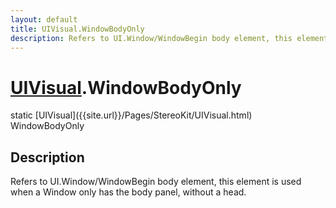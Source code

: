 ```yaml
---
layout: default
title: UIVisual.WindowBodyOnly
description: Refers to UI.Window/WindowBegin body element, this element is used when a Window only has the body panel, without a head.
---
```

# [UIVisual]({{site.url}}/Pages/StereoKit/UIVisual.html).WindowBodyOnly

<div class='signature' markdown='1'>
static [UIVisual]({{site.url}}/Pages/StereoKit/UIVisual.html) WindowBodyOnly
</div>

## Description
Refers to UI.Window/WindowBegin body element, this element
is used when a Window only has the body panel, without a head.

